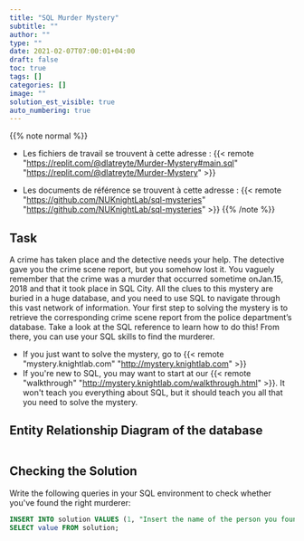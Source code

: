 ```yaml
---
title: "SQL Murder Mystery"
subtitle: ""
author: ""
type: ""
date: 2021-02-07T07:00:01+04:00
draft: false
toc: true
tags: []
categories: []
image: ""
solution_est_visible: true
auto_numbering: true
---
```


{{% note normal %}}

- Les fichiers de travail se trouvent à cette adresse : {{< remote "https://replit.com/@dlatreyte/Murder-Mystery#main.sql" "https://replit.com/@dlatreyte/Murder-Mystery" >}}

- Les documents de référence se trouvent à cette adresse : {{< remote "https://github.com/NUKnightLab/sql-mysteries" "https://github.com/NUKnightLab/sql-mysteries" >}}
{{% /note %}}

## Task

A crime has taken place and the detective needs your help. The detective gave you the crime scene report, but you somehow lost it. You vaguely remember that the crime was a ​murder​ that occurred sometime on ​Jan.15, 2018​ and that it took place in ​SQL City​. All the clues to this mystery are buried in a huge database, and you need to use SQL to navigate through this vast network of information. Your first step to solving the mystery is to retrieve the corresponding crime scene report from the police department’s database. Take a look at the SQL reference to learn how to do this! From there, you can use your SQL skills to find the murderer.

- If you just want to solve the mystery, go to {{< remote "mystery.knightlab.com" "http://mystery.knightlab.com" >}}
- If you're new to SQL, you may want to start at our {{< remote "walkthrough" "http://mystery.knightlab.com/walkthrough.html" >}}. It won't teach you everything about SQL, but it should teach you all that you need to solve the mystery.

## Entity Relationship Diagram of the database

<img src="/terminales-nsi/chap-13/chap-13-5/schema.png" alt="" width="" />

## Checking the Solution

Write the following queries in your SQL environment to check whether you've found the right murderer:

```SQL
INSERT INTO solution VALUES (1, "Insert the name of the person you found here");
SELECT value FROM solution;
```
